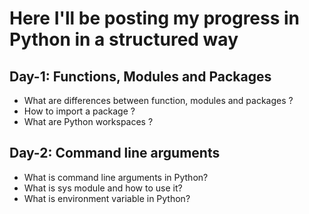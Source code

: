 # Here I'll be posting my progress in Python in a structured way

## Day-1: Functions, Modules and Packages
- What are differences between function, modules and packages ?
- How to import a package ?
- What are Python workspaces ?

## Day-2: Command line arguments
- What is command line arguments in Python?
- What is sys module and how to use it?
- What is environment variable in Python?
